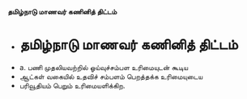 **தமிழ்நாடு மாணவர் கணினித் திட்டம்**
- # தமிழ்நாடு மாணவர் கணினித் திட்டம்
- a. பணி முதலியவற்றில் ஓய்வுச்சம்பள உரிமையுடன் கூடிய
- ஆட்கள் வகையில் உதவிச் சம்பளம் பெறத்தக்க உரிமையுடைய
- பரிவூதியம் பெறும் உரிமையளிக்கிற.

